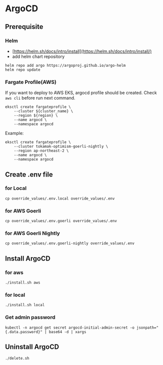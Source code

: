 # ArgoCD

## Prerequisite

### Helm

* [https://helm.sh/docs/intro/install](https://helm.sh/docs/intro/install/)
* add helm chart repository

```
helm repo add argo https://argoproj.github.io/argo-helm
helm repo update
```

### Fargate Profile(AWS)

If you want to deploy to AWS EKS, argocd profile should be created.
Check `aws cli` before run next command.

```
eksctl create fargateprofile \
    --cluster ${cluster_name} \
    --region ${region} \
    --name argocd \
    --namespace argocd
```

Example:

```
eksctl create fargateprofile \
    --cluster tokamak-optimism-goerli-nightly \
    --region ap-northeast-2 \
    --name argocd \
    --namespace argocd
```

## Create .env file

### for Local

```
cp override_values/.env.local override_values/.env
```

### for AWS Goerli

```
cp override_values/.env.goerli override_values/.env
```

### for AWS Goerli Nightly

```
cp override_values/.env.goerli-nightly override_values/.env
```

## Install ArgoCD

### for aws

```
./install.sh aws
```

### for local

```
./install.sh local
```

### Get admin password

```
kubectl -n argocd get secret argocd-initial-admin-secret -o jsonpath="{.data.password}" | base64 -d | xargs
```

## Uninstall ArgoCD

```
./delete.sh
```
